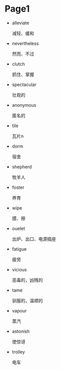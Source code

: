 # Page1

* alleviate

  减轻、缓和

* nevertheless

  然而、不过

* clutch

  抓住、掌握

* spectacular

  壮观的

* anonymous

  匿名的

* tile

  瓦片n

* dorm

  宿舍

* shepherd

  牧羊人

* foster

  养育

* wipe

  摸、擦

* ouelet

  出炉、出口、电源插座

* fatigue

  疲劳

* vicious

  恶毒的，凶残的

* tame

  驯服的，温顺的

* vapour

  蒸汽

* astonish

  使惊讶

* trolley

  电车